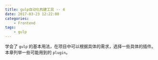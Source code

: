 ```yaml
---
title: gulp自动化构建工具 -- 4
date: 2017-03-23 12:22:00
categories:
    - Frontend
tags:
    - gulp
---
```


学会了 `gulp` 的基本用法，在项目中可以根据具体的需求，选择一些具体的插件。本章列举一些可能用到的 `plugin`。
<!-- more -->


